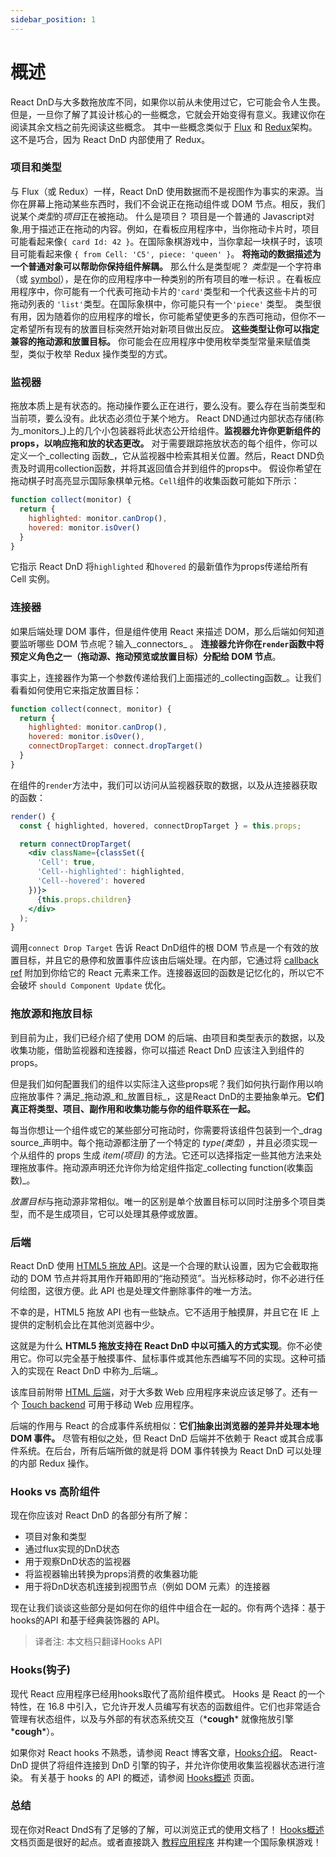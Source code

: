 ```yaml
---
sidebar_position: 1
---
```


# 概述

React DnD与大多数拖放库不同，如果你以前从未使用过它，它可能会令人生畏。但是，一旦你了解了其设计核心的一些概念，它就会开始变得有意义。我建议你在阅读其余文档之前先阅读这些概念。
其中一些概念类似于 [Flux](http://facebook.github.io/flux/) 和 [Redux](https://github.com/reactjs/react-redux)架构。
这不是巧合，因为 React DnD 内部使用了 Redux。

### 项目和类型

与 Flux（或 Redux）一样，React DnD 使用数据而不是视图作为事实的来源。当你在屏幕上拖动某些东西时，我们不会说正在拖动组件或 DOM 节点。相反，我们说某个*类型*的*项目*正在被拖动。
什么是项目？ 项目是一个普通的 Javascript对象,用于描述正在拖动的内容。例如，在看板应用程序中，当你拖动卡片时，项目可能看起来像`{ card Id: 42 }`。在国际象棋游戏中，当你拿起一块棋子时，该项目可能看起来像 `{ from Cell: 'C5', piece: 'queen' }`。 **将拖动的数据描述为一个普通对象可以帮助你保持组件解耦。**
那么什么是类型呢？ *类型*是一个字符串（或 [symbol](https://developer.mozilla.org/en/docs/Web/JavaScript/Reference/Global_Objects/Symbol)），是在你的应用程序中一种类别的所有项目的唯一标识 。在看板应用程序中，你可能有一个代表可拖动卡片的`'card'`类型和一个代表这些卡片的可拖动列表的 `'list'`类型。在国际象棋中，你可能只有一个`'piece'` 类型。
类型很有用，因为随着你的应用程序的增长，你可能希望使更多的东西可拖动，但你不一定希望所有现有的放置目标突然开始对新项目做出反应。 **这些类型让你可以指定兼容的拖动源和放置目标。** 你可能会在应用程序中使用枚举类型常量来赋值类型，类似于枚举 Redux 操作类型的方式。

### 监视器

拖放本质上是有状态的。拖动操作要么正在进行，要么没有。要么存在当前类型和当前项，要么没有。此状态必须位于某个地方。
React DND通过内部状态存储(称为_monitors_)上的几个小包装器将此状态公开给组件。**监视器允许你更新组件的props，以响应拖和放的状态更改。**
对于需要跟踪拖放状态的每个组件，你可以定义一个_collecting 函数_，它从监视器中检索其相关位置。然后，React DND负责及时调用collection函数，并将其返回值合并到组件的props中。
假设你希望在拖动棋子时高亮显示国际象棋单元格。`Cell`组件的收集函数可能如下所示：

```jsx
function collect(monitor) {
  return {
    highlighted: monitor.canDrop(),
    hovered: monitor.isOver()
  }
}
```

它指示 React DnD 将`highlighted` 和`hovered` 的最新值作为props传递给所有 Cell 实例。

### 连接器
如果后端处理 DOM 事件，但是组件使用 React 来描述 DOM，那么后端如何知道要监听哪些 DOM 节点呢？输入_connectors_ 。 **连接器允许你在`render`函数中将预定义角色之一（拖动源、拖动预览或放置目标）分配给 DOM 节点**。

事实上，连接器作为第一个参数传递给我们上面描述的_collecting函数_。让我们看看如何使用它来指定放置目标：

```jsx
function collect(connect, monitor) {
  return {
    highlighted: monitor.canDrop(),
    hovered: monitor.isOver(),
    connectDropTarget: connect.dropTarget()
  }
}
```

在组件的`render`方法中，我们可以访问从监视器获取的数据，以及从连接器获取的函数：

```jsx
render() {
  const { highlighted, hovered, connectDropTarget } = this.props;

  return connectDropTarget(
    <div className={classSet({
      'Cell': true,
      'Cell--highlighted': highlighted,
      'Cell--hovered': hovered
    })}>
      {this.props.children}
    </div>
  );
}
```

调用`connect Drop Target` 告诉 React DnD组件的根 DOM 节点是一个有效的放置目标，并且它的悬停和放置事件应该由后端处理。在内部，它通过将 [callback ref](https://reactjs.org/docs/refs-and-the-dom.html#callback-refs) 附加到你给它的 React 元素来工作。连接器返回的函数是记忆化的，所以它不会破坏 `should Component Update` 优化。

### 拖放源和拖放目标
到目前为止，我们已经介绍了使用 DOM 的后端、由项目和类型表示的数据，以及收集功能，借助监视器和连接器，你可以描述 React DnD 应该注入到组件的props。

但是我们如何配置我们的组件以实际注入这些props呢？我们如何执行副作用以响应拖放事件？满足_拖动源_和_放置目标_，这是React DnD的主要抽象单元。**它们真正将类型、项目、副作用和收集功能与你的组件联系在一起。**

每当你想让一个组件或它的某些部分可拖动时，你需要将该组件包装到一个_drag source_声明中。每个拖动源都注册了一个特定的 _type(类型)_ ，并且必须实现一个从组件的 props 生成 _item(项目)_ 的方法。它还可以选择指定一些其他方法来处理拖放事件。拖动源声明还允许你为给定组件指定_collecting function(收集函数)_。

*放置目标*与拖动源非常相似。唯一的区别是单个放置目标可以同时注册多个项目类型，而不是生成项目，它可以处理其悬停或放置。

### 后端
React DnD 使用 [HTML5 拖放 API](https://developer.mozilla.org/en-US/docs/Web/Guide/HTML/Drag_and_drop)。这是一个合理的默认设置，因为它会截取拖动的 DOM 节点并将其用作开箱即用的“拖动预览”。当光标移动时，你不必进行任何绘图，这很方便。此 API 也是处理文件删除事件的唯一方法。

不幸的是，HTML5 拖放 API 也有一些缺点。它不适用于触摸屏，并且它在 IE 上提供的定制机会比在其他浏览器中少。

这就是为什么 **HTML5 拖放支持在 React DnD 中以可插入的方式实现**。你不必使用它。你可以完全基于触摸事件、鼠标事件或其他东西编写不同的实现。这种可插入的实现在 React DnD 中称为_后端_。

该库目前附带 [HTML 后端](../backends/html5)，对于大多数 Web 应用程序来说应该足够了。还有一个 [Touch backend](../backends/touch) 可用于移动 Web 应用程序。

后端的作用与 React 的合成事件系统相似：**它们抽象出浏览器的差异并处理本地 DOM 事件。** 尽管有相似之处，但 React DnD 后端并不依赖于 React 或其合成事件系统。在后台，所有后端所做的就是将 DOM 事件转换为 React DnD 可以处理的内部 Redux 操作。

### Hooks vs 高阶组件
现在你应该对 React DnD 的各部分有所了解：
- 项目对象和类型
- 通过flux实现的DnD状态
- 用于观察DnD状态的监视器
- 将监视器输出转换为props消费的收集器功能
- 用于将DnD状态机连接到视图节点（例如 DOM 元素）的连接器

现在让我们谈谈这些部分是如何在你的组件中组合在一起的。你有两个选择：基于hooks的API 和基于经典装饰器的 API。
> 译者注: 本文档只翻译Hooks API

### Hooks(钩子)

现代 React 应用程序已经用hooks取代了高阶组件模式。 Hooks 是 React 的一个特性，在 16.8 中引入，它允许开发人员编写有状态的函数组件。它们也非常适合管理有状态组件，以及与外部的有状态系统交互（\***cough**\* 就像拖放引擎 \***cough**\*）。

如果你对 React hooks 不熟悉，请参阅 React 博客文章，[Hooks介绍](https://reactjs.org/docs/hooks-intro.html)。
React-DnD 提供了将组件连接到 DnD 引擎的钩子，并允许你使用收集监视器状态进行渲染。
有关基于 hooks 的 API 的概述，请参阅 [Hooks概述](../hooks-api/HooksOverview) 页面。

### 总结
现在你对React DndS有了足够的了解，可以浏览正式的使用文档了！
[Hooks概述](../hooks-api/HooksOverview)文档页面是很好的起点。或者直接跳入 [教程应用程序](https://juejin.cn/post/7002414597768478751) 并构建一个国际象棋游戏！